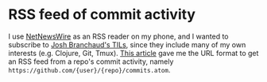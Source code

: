 # RSS feed of commit activity

I use [NetNewsWire](https://netnewswire.com/) as an RSS reader on my phone, and I wanted to subscribe to [Josh Branchaud's TILs](https://github.com/jbranchaud/til), since they include many of my own interests (e.g. Clojure, Git, Tmux).
[This article](https://linuximpact.com/use-github-rss-feeds-to-stay-up-to-date-with-your-favourite-projects/) gave me the URL format to get an RSS feed from a repo's commit activity, namely `https://github.com/{user}/{repo}/commits.atom`.
